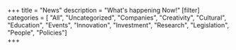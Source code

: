 +++
title = "News"
description = "What's happening Now!"
[filter]
    categories = [
        "All",
        "Uncategorized",
        "Companies",
        "Creativity",
        "Cultural",
        "Education",
        "Events",
        "Innovation",
        "Investment",
        "Research",
        "Legislation",
        "People",
        "Policies"]   
+++